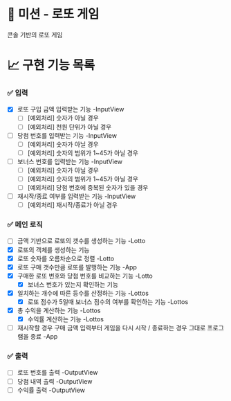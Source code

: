 # 🚀 미션 - 로또 게임

콘솔 기반의 로또 게임

# 📈 구현 기능 목록

### ✅ 입력

- [X] 로또 구입 금액 입력받는 기능 -InputView
  - [ ] [예외처리] 숫자가 아닐 경우
  - [ ] [예외처리] 천원 단위가 아닐 경우
- [ ] 당첨 번호를 입력받는 기능 -InputView
  - [ ] [예외처리] 숫자가 아닐 경우
  - [ ] [예외처리] 숫자의 범위가 1~45가 아닐 경우
- [ ] 보너스 번호를 입력받는 기능 -InputView
  - [ ] [예외처리] 숫자가 아닐 경우
  - [ ] [예외처리] 숫자의 범위가 1~45가 아닐 경우
  - [ ] [예외처리] 당첨 번호에 중복된 숫자가 있을 경우
- [ ] 재시작/종료 여부를 입력받는 기능 -InputView
  - [ ] [예외처리] 재시작/종료가 아닐 경우

### ✅ 메인 로직

- [ ] 금액 기반으로 로또의 갯수를 생성하는 기능 -Lotto
- [x] 로또의 객체를 생성하는 기능
- [x] 로또 숫자를 오름차순으로 정렬 -Lotto
- [x] 로또 구매 갯수만큼 로또를 발행하는 기능 -App
- [x] 구매한 로또 번호와 당첨 번호를 비교하는 기능 -Lotto
  - [x] 보너스 번호가 있는지 확인하는 기능
- [x] 일치하는 개수에 따른 등수를 산정하는 기능 -Lottos
  - [x] 로또 점수가 5일때 보너스 점수의 여부를 확인하는 기능 -Lottos
- [x] 총 수익을 계산하는 기능 -Lottos
  - [X] 수익률 계산하는 기능 -Lottos
- [ ] 재시작할 경우 구매 금액 입력부터 게임을 다시 시작 / 종료하는 경우 그대로 프로그램을 종료 -App

### ✅ 출력

- [ ] 로또 번호를 출력 -OutputView
- [ ] 당첨 내역 출력 -OutputView
- [ ] 수익률 출력 -OutputView

